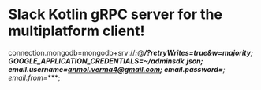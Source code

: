 # Slack Kotlin gRPC server for the multiplatform client!

connection.mongodb=mongodb+srv://***:***@***/?retryWrites\=true&w\=majority;
GOOGLE_APPLICATION_CREDENTIALS=~/adminsdk.json;
email.username=anmol.verma4@gmail.com;
email.password=****;
email.from=****;
